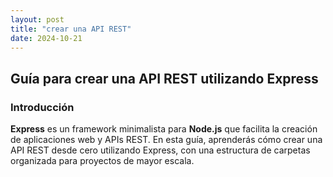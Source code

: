 ```yaml
---
layout: post
title: "crear una API REST"
date: 2024-10-21
---
```


## Guía para crear una API REST utilizando Express

### Introducción

**Express** es un framework minimalista para **Node.js** que facilita la creación de aplicaciones web y APIs REST. En esta guía, aprenderás cómo crear una API REST desde cero utilizando Express, con una estructura de carpetas organizada para proyectos de mayor escala.
